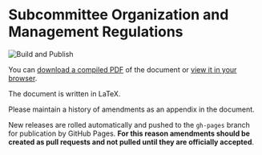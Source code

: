 # Subcommittee Organization and Management Regulations
![Build and Publish](https://github.com/cameron-hall-icon/subcommittee_regulations/workflows/Build%20and%20Publish/badge.svg)

You can [download a compiled PDF](https://github.com/cameron-hall-icon/subcommittee_regulations/raw/gh-pages/subcommittee_regulations.pdf) of the document or [view it in your browser](https://github.com/cameron-hall-icon/subcommittee_regulations/blob/gh-pages/subcommittee_regulations.pdf).

The document is written in LaTeX.

Please maintain a history of amendments as an appendix in the document.

New releases are rolled automatically and pushed to the `gh-pages` branch for publication by GitHub Pages. **For this reason amendments should be created as pull requests and not pulled until they are officially accepted**.
